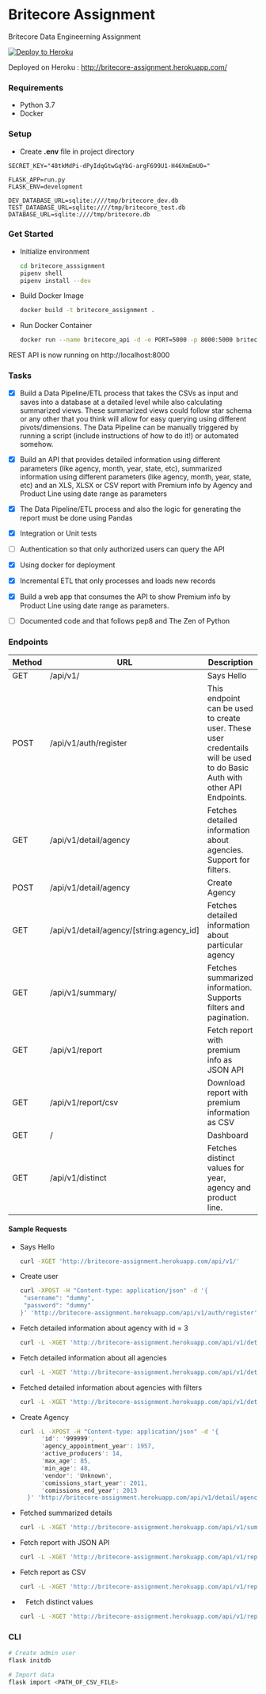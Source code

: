 # Britecore Assignment

Britecore Data Engineerning Assignment

[![Deploy to Heroku](https://www.herokucdn.com/deploy/button.png)](http://britecore-assignment.herokuapp.com/)

Deployed on Heroku : http://britecore-assignment.herokuapp.com/

### Requirements

- Python 3.7
- Docker

### Setup

- Create **.env** file in project directory

```
SECRET_KEY="48tkMdPi-dPyIdqGtwGqYbG-argF699U1-H46XmEmU0="

FLASK_APP=run.py
FLASK_ENV=development

DEV_DATABASE_URL=sqlite:////tmp/britecore_dev.db
TEST_DATABASE_URL=sqlite:////tmp/britecore_test.db
DATABASE_URL=sqlite:////tmp/britecore.db
```

### Get Started

- Initialize environment
  
  ```bash
  cd britecore_asssignment
  pipenv shell
  pipenv install --dev
  ```

- Build Docker Image
  
  ```bash
  docker build -t britecore_assignment .
  ```

- Run Docker Container
  
  ```bash
  docker run --name britecore_api -d -e PORT=5000 -p 8000:5000 britecore_assignment:latest
  ```

REST API is now running on http://localhost:8000

### Tasks

- [x] Build a Data Pipeline/ETL process that takes the CSVs as input and saves into a database at a detailed level while also calculating summarized views. These summarized views could follow star schema or any other that you think will allow for easy querying using different pivots/dimensions. The Data Pipeline can be manually triggered by running a script (include instructions of how to do it!) or automated somehow.  

- [x] Build an API that provides detailed information using different parameters (like agency, month, year, state, etc), summarized information using different parameters (like agency, month, year, state, etc) and an XLS, XLSX or CSV report with Premium info by Agency and Product Line using date range as parameters

- [x] The Data Pipeline/ETL process and also the logic for generating the report must be done using Pandas

- [x] Integration or Unit tests

- [ ] Authentication so that only authorized users can query the API

- [x] Using docker for deployment

- [x] Incremental ETL that only processes and loads new records

- [x] Build a web app that consumes the API to show Premium info by Product Line using date range as parameters.

- [ ] Documented code and that follows pep8 and The Zen of Python

### Endpoints

| Method | URL                                      | Description                                                                                                              |
| ------ | ---------------------------------------- | ------------------------------------------------------------------------------------------------------------------------ |
| GET    | /api/v1/                                 | Says Hello                                                                                                               |
| POST   | /api/v1/auth/register                    | This endpoint can be used to create user. These user credentails will be used to do Basic Auth with other API Endpoints. |
| GET    | /api/v1/detail/agency                    | Fetches detailed information about agencies. Support for filters.                                                        |
| POST   | /api/v1/detail/agency                    | Create Agency                                                                                                            |
| GET    | /api/v1/detail/agency/[string:agency_id] | Fetches detailed information about particular agency                                                                     |
| GET    | /api/v1/summary/                         | Fetches summarized information. Supports filters and pagination.                                                         |
| GET    | /api/v1/report                           | Fetch report with premium info as JSON API                                                                               |
| GET    | /api/v1/report/csv                       | Download report with premium information as CSV                                                                          |
| GET    | /                                        | Dashboard                                                                                                                |
| GET    | /api/v1/distinct                         | Fetches distinct values for year, agency and product line.                                                               |

#### Sample Requests

- Says Hello
  
  ```bash
  curl -XGET 'http://britecore-assignment.herokuapp.com/api/v1/'
  ```

- Create user
  
  ```bash
  curl -XPOST -H "Content-type: application/json" -d '{
   "username": "dummy",
   "password": "dummy"
  }' 'http://britecore-assignment.herokuapp.com/api/v1/auth/register'
  ```

- Fetch detailed information about agency with id = 3
  
  ```bash
  curl -L -XGET 'http://britecore-assignment.herokuapp.com/api/v1/detail/agency/3'
  ```

- Fetch detailed information about all agencies 
  
  ```bash
  curl -L -XGET 'http://britecore-assignment.herokuapp.com/api/v1/detail/agency'
  ```

- Fetched detailed information about agencies with filters
  
  ```bash
  curl -L -XGET 'http://britecore-assignment.herokuapp.com/api/v1/detail/agency?agency_appointment_year=1957'
  ```

- Create Agency
  
  ```bash
  curl -L -XPOST -H "Content-type: application/json" -d '{
        'id': '999999',
        'agency_appointment_year': 1957,
        'active_producers': 14,
        'max_age': 85,
        'min_age': 48,
        'vendor': 'Unknown',
        'comissions_start_year': 2011,
        'comissions_end_year': 2013
    }' 'http://britecore-assignment.herokuapp.com/api/v1/detail/agency/'
  ```

- Fetched summarized details
  
  ```bash
  curl -L -XGET 'http://britecore-assignment.herokuapp.com/api/v1/summary/'
  ```

- Fetch report with JSON API
  
  ```bash
  curl -L -XGET 'http://britecore-assignment.herokuapp.com/api/v1/report?group_by=year&start_year=2005&end_year=2007'
  ```

- Fetch report as CSV
  
  ```bash
  curl -L -XGET 'http://britecore-assignment.herokuapp.com/api/v1/report/csv?group_by=year&start_year=2005&end_year=2007'
  ```

-    Fetch distinct values
  
  ```bash
  curl -L -XGET 'http://britecore-assignment.herokuapp.com/api/v1/report/'
  ```

### CLI

```bash
# Create admin user
flask initdb

# Import data
flask import <PATH_OF_CSV_FILE>
```
